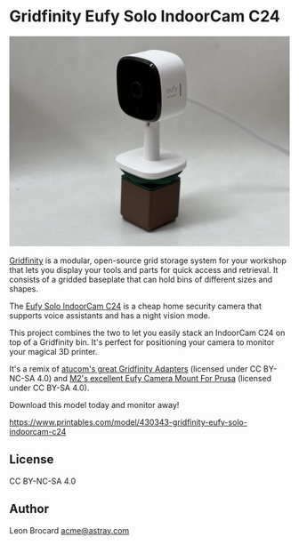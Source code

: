 # Gridfinity Eufy Solo IndoorCam C24

![A photo of the adapter](gridfinity_eufy_solo_indoorcam_c24.jpg)

[Gridfinity](https://gridfinity.xyz/) is a modular, open-source grid storage system for your workshop that lets you display your tools and parts for quick access and retrieval. It consists of a gridded baseplate that can hold bins of different sizes and shapes.

The [Eufy Solo IndoorCam C24](https://us.eufy.com/products/t84001w1) is a cheap home security camera that supports voice assistants and has a night vision mode.

This project combines the two to let you easily stack an IndoorCam C24 on top of a Gridfinity bin. It's perfect for positioning your camera to monitor your magical 3D printer.

It's a remix of [atucom's great Gridfinity Adapters](https://www.printables.com/model/226535-gridfinity-adapters/) (licensed under CC BY-NC-SA 4.0) and [M2's excellent Eufy Camera Mount For Prusa](https://www.printables.com/model/124992-eufy-camera-mount-for-prusa/) (licensed under CC BY-SA 4.0).

Download this model today and monitor away!

<https://www.printables.com/model/430343-gridfinity-eufy-solo-indoorcam-c24>

## License

CC BY-NC-SA 4.0

## Author

Leon Brocard <acme@astray.com>
